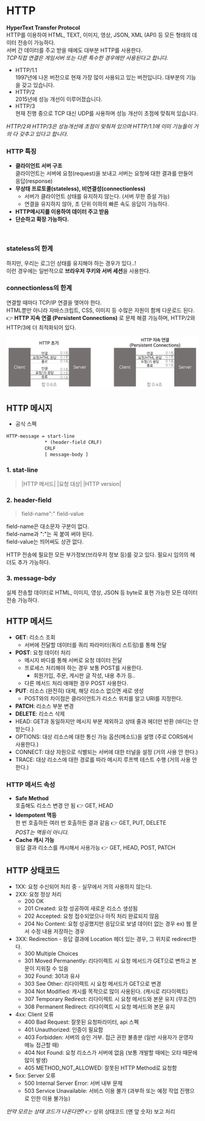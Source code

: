 # HTTP 
**HyperText Transfer Protocol**  
HTTP를 이용하여 HTML, TEXT, 이미지, 영상, JSON, XML (API) 등 모든 형태의 데이터 전송이 가능하다.  
서버 간 데이터를 주고 받을 때에도 대부분 HTTP를 사용한다.  
_TCP직접 연결은 게임서버 또는 다른 특수한 경우에만 사용된다고 합니다._

* HTTP/1.1  
1997년에 나온 버전으로 현재 가장 많이 사용되고 있는 버전입니다. 대부분의 기능을 갖고 있습니다.  
* HTTP/2  
2015년에 성능 개선이 이루어졌습니다.
* HTTP/3  
현재 진행 중으로 TCP 대신 UDP를 사용하며 성능 개선이 초점에 맞춰져 있습니다.

_HTTP/2와 HTTP/3은 성능개선에 초점이 맞춰져 있으며 HTTP/1.1에 이미 기능들이 거의 다 갖추고 있다고 합니다._

### HTTP 특징
* **클라이언트 서버 구조**  
클라이언트는 서버에 요청(request)을 보내고 서버는 요청에 대한 결과를 만들어 응답(response)
* **무상태 프로토콜(stateless), 비연결성(connectionless)**  
  * 서버가 클라이언트 상태를 유지하지 않는다. (서버 무한 증설 가능)
  * 연결을 유지하지 않아, 초 단위 이하의 빠른 속도 응답이 가능하다. 
* **HTTP메시지를 이용하여 데이터 주고 받음**  
* **단순하고 확장 가능하다.**  

<br/>

### stateless의 한계  
하지만, 우리는 로그인 상태를 유지해야 하는 경우가 있다..!   
이런 경우에는 일반적으로 **브라우저 쿠키와 서버 세션**을 사용한다.  


### connectionless의 한계  
연결할 때마다 TCP/IP 연결을 맺어야 한다.  
HTML뿐만 아니라 자바스크립트, CSS, 이미지 등 수많은 자원이 함께 다운로드 된다.  
  👉 **HTTP 지속 연결 (Persistent Connections)** 로 문제 해결 가능하며, HTTP/2와 HTTP/3에 더 최적화되어 있다.  

![persistent_conn](images/persistent_conn.png)


## HTTP 메시지
* 공식 스펙
``` pseudo
HTTP-message = start-line
              * (header-field CRLF)
              CRLF
              [ message-body ]
```

### 1. stat-line
> |HTTP 메서드| |요청 대상| |HTTP version|   

### 2. header-field
> field-name":" field-value  

field-name은 대소문자 구분이 없다.  
field-name과 ":"는 꼭 붙여 써야 된다.  
field-value는 띄어써도 상관 없다.  

HTTP 전송에 필요한 모든 부가정보(브라우저 정보 등)를 갖고 있다. 필요시 임의의 헤더도 추가 가능하다.  

### 3. message-bdy
실제 전송할 데이터로 HTML, 이미지, 영상, JSON 등 byte로 표현 가능한 모든 데이터 전송 가능하다.  


## HTTP 메서드
* **GET**: 리소스 조회
  * 서버에 전달할 데이터를 쿼리 파라미터(쿼리 스트링)를 통해 전달
* **POST**: 요청 데이터 처리
  * 메시지 바디를 통해 서버로 요청 데이터 전달
  * 프로세스 처리해야 하는 경우 보통 POST를 사용한다. 
    * 회원가입, 주문, 게시판 글 작성, 내용 추가 등..
  * 다른 메서드 처리 애매한 경우 POST 사용한다.
* **PUT**: 리소스 (완전히) 대체, 해당 리소스 없으면 새로 생성
  * POST와의 차이점은 클라이언트가 리소스 위치를 알고 URI를 지정한다.
* **PATCH**: 리소스 부분 변경 
* **DELETE**: 리소스 삭제 
* HEAD: GET과 동일하지만 메시지 부분 제외하고 상태 줄과 헤더만 반환 (바디는 안 받는다.)
* OPTIONS: 대상 리소스에 대한 통신 가능 옵션(메소드)을 설명 (주로 CORS에서 사용한다.)
* CONNECT: 대상 자원으로 식별되는 서버에 대한 터널을 설정 (거의 사용 안 한다.)
* TRACE: 대상 리소스에 대한 경로를 따라 메시지 루프백 테스트 수행 (거의 사용 안 한다.)

### HTTP 메서드 속성
* **Safe Method**  
호출해도 리소스 변경 안 됨 👉 GET, HEAD  
* **Idempotent 멱등**  
한 번 호출하든 여러 번 호출하든 결과 같음 👉 GET, PUT, DELETE  
_POST는 멱등이 아니다._
* **Cache 캐시 가능**   
응답 결과 리소스를 캐시해서 사용가능 👉 GET, HEAD, POST, PATCH


## HTTP 상태코드
* 1XX: 요청 수신되어 처리 중 - 실무에서 거의 사용하지 않는다.
* 2XX: 요청 정상 처리
  * 200 OK
  * 201 Created: 요청 성공하여 새로운 리소스 생성됨
  * 202 Accepted: 요청 접수되었으나 아직 처리 완료되지 않음
  * 204 No Content: 요청 성공했지만 응답으로 보낼 데이터 없는 경우 ex) 웹 문서 수정 내용 저장하는 경우
* 3XX: Redirection - 응답 결과에 Location 헤더 있는 경우, 그 위치로 redirect한다.
  * 300 Multiple Choices
  * 301 Moved Permanently: 리다이렉트 시 요청 메서드가 GET으로 변하고 본문이 지워질 수 있음
  * 302 Found: 301과 유사
  * 303 See Other: 리다이렉트 시 요청 메서드가 GET으로 변경 
  * 304 Not Modified: 캐시를 목적으로 많이 사용된다. (캐시로 리다이렉트)
  * 307 Temporary Redirect: 리다이렉트 시 요청 메서드와 본문 유지 (무조건!)
  * 308 Permanent Redirect: 리다이렉트 시 요청 메서드와 본문 유지
* 4xx: Client 오류
  * 400 Bad Request: 잘못된 요청파라미터, api 스펙
  * 401 Unauthorized: 인증이 필요함
  * 403 Forbidden: 서버의 승인 거부. 접근 권한 불충분 (일반 사용자가 운영자 메뉴 접근할 때)
  * 404 Not Found: 요청 리소스가 서버에 없음 (보통 개발할 때에는 오타 때문에 많이 발생)
  * 405 METHOD_NOT_ALLOWED: 잘못된 HTTP Method로 요청함
* 5xx: Server 오류
  * 500 Internal Server Error: 서버 내부 문제
  * 503 Service Unavailable: 서비스 이용 불가 (과부하 또는 예정 작업 진행으로 인한 이용 불가능)


_만약 모르는 상태 코드가 나온다면?_ 👉 상위 상태코드 (맨 앞 숫자) 보고 처리



